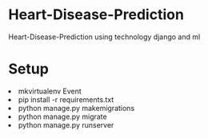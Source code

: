 # Heart-Disease-Prediction
 Heart-Disease-Prediction using technology django and ml
<h1>Setup</h1>
<li>mkvirtualenv Event</li>
<li>pip install -r requirements.txt</li>
<li>python manage.py makemigrations</li>
<li>python manage.py migrate</li>
<li>python manage.py runserver</li>
